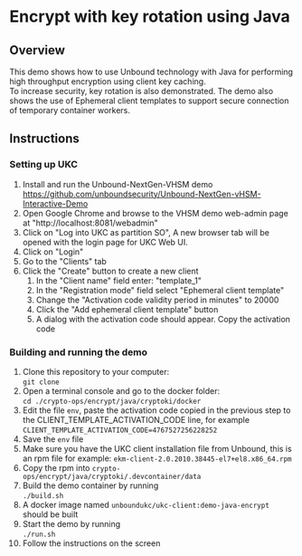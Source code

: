 # Encrypt with key rotation using Java
## Overview
This demo shows how to use Unbound technology with Java for performing high throughput encryption using client key caching.  
To increase security, key rotation is also demonstrated.
The demo also shows the use of Ephemeral client templates to support secure connection of temporary container workers.

## Instructions
### Setting up UKC
1. Install and run the Unbound-NextGen-VHSM demo https://github.com/unboundsecurity/Unbound-NextGen-vHSM-Interactive-Demo
1. Open Google Chrome and browse to the VHSM demo web-admin page at "http://localhost:8081/webadmin"
1. Click on "Log into UKC as partition SO", A new browser tab will be opened with the login page for UKC Web UI.
1. Click on "Login"
1. Go to the "Clients" tab
1. Click the "Create" button to create a new client
    1. In the "Client name" field enter: "template_1"
    2. In the "Registration mode" field select "Ephemeral client template"
    3. Change the "Activation code validity period in minutes" to 20000
    4. Click the "Add ephemeral client template" button
    5. A dialog with the activation code should appear. Copy the activation code

### Building and running the demo
1. Clone this repository to your computer:   
  `git clone`
3. Open a terminal console and go to the docker folder:  
   `cd ./crypto-ops/encrypt/java/cryptoki/docker`
5. Edit the file `env`, paste the activation code copied in the previous step to the CLIENT_TEMPLATE_ACTIVATION_CODE line, 
   for example `CLIENT_TEMPLATE_ACTIVATION_CODE=4767527256228252`
1. Save the `env` file
1. Make sure you have the UKC client installation file from Unbound, this is an rpm file for example: `ekm-client-2.0.2010.38445-el7+el8.x86_64.rpm`
1. Copy the rpm into `crypto-ops/encrypt/java/cryptoki/.devcontainer/data`
1. Build the demo container by running  
   `./build.sh`
1. A docker image named `unboundukc/ukc-client:demo-java-encrypt` should be built
1. Start the demo by running  
   `./run.sh`
1. Follow the instructions on the screen 
